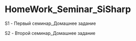 # HomeWork_Seminar_SiSharp
S1 - Первый семинар_Домашнее задание

S2 - Второй семинар_Домашнее задание

